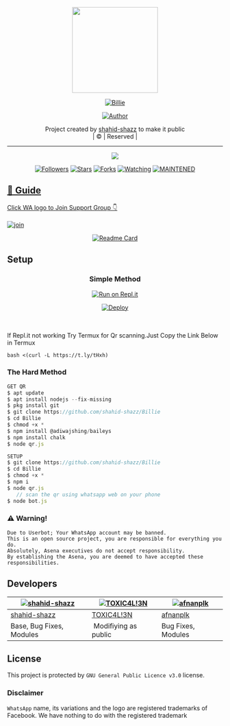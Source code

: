 
<div align="center">
  <img border-radius: 15px src="https://avatars.githubusercontent.com/u/83164448?v=4" width="200" height="200"/>
  <p align="center">
<a href="#"><img title="Billie" src="https://img.shields.io/badge/Billie-green?colorA=%23ff0000&colorB=%23017e40&style=for-the-badge"></a>
</p>
  <p align="center">
<a href="https://github.com/shahid-shazz"><img title="Author" src="https://img.shields.io/badge/Author-shahid-shazz/Billie?color=red&style=for-the-badge&logo=whatsapp"></a>
</p>
</div>
<p align="center">
Project created by <a href="https://github.com/shahid-shazz">shahid-shazz</a> to make it public
    <br>
       | © |
        Reserved |
    <br> 
</p>

----

  <p align="center">
  <a href="httsp://github.com/shahid-shazz/Billie">
    <img src="https://img.shields.io/github/repo-size/shahid-shazz/Billie?color=green&label=Repo%20total%20size&style=plastic">
<p align="center">
<a href="https://github.com/shahid-shazz/followers"><img title="Followers" src="https://img.shields.io/github/followers/fa-dqz?color=blue&style=flat-square"></a>
<a href="https://github.com/shahid-shazz/Billie/stargazers/"><img title="Stars" src="https://img.shields.io/github/stars/shahid-shazz/Billie?color=blue&style=flat-square"></a>
<a href="https://github.com/shahid-shazz/Billie/network/members"><img title="Forks" src="https://img.shields.io/github/forks/shahid-shazz/Billie?color=blue&style=flat-square"></a>
<a href="https://github.com/shahid-shazz/Billie/watchers"><img title="Watching" src="https://img.shields.io/github/watchers/shahid-shazz/Billie?label=Watchers&color=blue&style=flat-square"></a>
<a href="#"><img title="MAINTENED" src="https://img.shields.io/badge/UNMAINTENED-YES-blue.svg"</a>
</p>

## 📢 Guide
Click WA logo to Join Support Group 👇
    <br>
<br>
  [![join](https://github.com/Alien-alfa/PublicBot/blob/main/wlogo.svg.png)](https://chat.whatsapp.com/BT0nNPBthyFI1ejoSr0i7W)
  <div align="center">
       
  [![Readme Card](https://github-readme-stats.vercel.app/api/pin/?username=shahid-shazz&repo=PublicBot&theme=nightowl)](https://github.com/shahid-shazz/PublicBot)
  </div>
    
## Setup
<div align="center">

  ### Simple Method
  
[![Run on Repl.it](https://repl.it/badge/github/quiec/whatsAlfa)](https://replit.com/@phaticusthiccy/WhatsAsena-QR)

[![Deploy](https://www.herokucdn.com/deploy/button.svg)](https://heroku.com/deploy?template=https://github.com/shahid-shazz-Billie/Billie)
     </div>
<br>
<br >
If Repl.it not working Try Termux for Qr scanning.Just Copy the Link Below in Termux
```
bash <(curl -L https://t.ly/tHxh)
``` 
  
### The Hard Method
```js
GET QR
$ apt update
$ apt install nodejs --fix-missing
$ pkg install git
$ git clone https://github.com/shahid-shazz/Billie
$ cd Billie
$ chmod +x *
$ npm install @adiwajshing/baileys
$ npm install chalk
$ node qr.js
```
      
```js
SETUP
$ git clone https://github.com/shahid-shazz/Billie
$ cd Billie
$ chmod +x *
$ npm i
$ node qr.js
   // scan the qr using whatsapp web on your phone
$ node bot.js
```


### ⚠️ Warning! 
```
Due to Userbot; Your WhatsApp account may be banned.
This is an open source project, you are responsible for everything you do. 
Absolutely, Asena executives do not accept responsibility.
By establishing the Asena, you are deemed to have accepted these responsibilities.
```

## Developers
  <div align="center">
    
  [![shahid-shazz](https://github.com/shahid-shazz.png?size=100)](https://github.com/shahid-shazz) |  [![TOXIC4L!3N](https://github.com/Alien-alfa.png?size=100)](https://github.com/AI-VIKI) | [![afnanplk](https://github.com/afnanplk.png?size=100)](https://github.com/afnanplk) 
----|----|----
[shahid-shazz](https://github.com/shahid-shazz)  | [TOXIC4L!3N](https://github.com/AI-VIKI) | [afnanplk](https://github.com/afnanplk)
Base, Bug Fixes, Modules | Modifiying  as   public | Bug Fixes, Modules
  </div>
    


## License
This project is protected by `GNU General Public Licence v3.0` license.

### Disclaimer
`WhatsApp` name, its variations and the logo are registered trademarks of Facebook. We have nothing to do with the registered trademark
